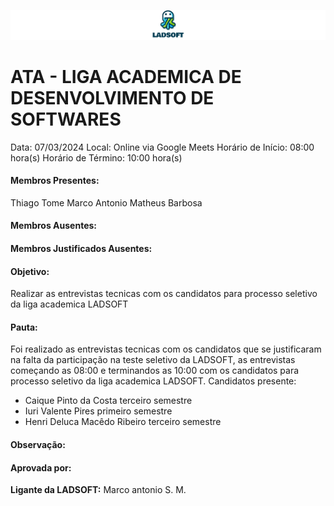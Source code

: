 ![img](/modelo_ata/logoLADSOFT.png)

# ATA - LIGA ACADEMICA DE DESENVOLVIMENTO DE SOFTWARES

Data: 07/03/2024
Local: Online via Google Meets
Horário de Início: 08:00 hora(s)
Horário de Término: 10:00 hora(s)

#### Membros Presentes:

Thiago Tome
Marco Antonio
Matheus Barbosa

#### Membros Ausentes:

#### Membros Justificados Ausentes:

#### Objetivo:

Realizar as entrevistas tecnicas com os candidatos para processo seletivo da liga academica LADSOFT

#### Pauta:

Foi realizado as entrevistas tecnicas com os candidatos que se justificaram na falta da participação na teste seletivo da LADSOFT, as entrevistas começando as 08:00 e terminandos as 10:00 com os candidatos para processo seletivo da liga academica LADSOFT.
Candidatos presente:

- Caique Pinto da Costa terceiro semestre
- Iuri Valente Pires primeiro semestre
- Henri Deluca Macêdo Ribeiro terceiro semestre

#### Observação:

#### Aprovada por:

**Ligante da LADSOFT:** Marco antonio S. M.
